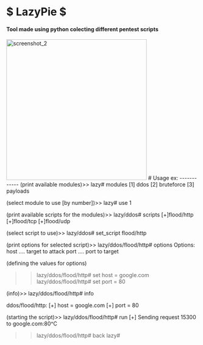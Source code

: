 # $ LazyPie $
#### Tool made using python colecting different pentest scripts
<img width="368" alt="screenshot_2" src="https://user-images.githubusercontent.com/36249329/37678188-1c52e61a-2c5c-11e8-8541-f7e4f7bf4b9f.png">
# Usage ex:
------------
(print available modules)>> lazy# modules
[1]     ddos
[2]     bruteforce
[3]     payloads

(select module to use [by number])>> lazy# use 1

(print available scripts for the modules)>> lazy/ddos# scripts
[+]flood/http
[+]flood/tcp
[+]flood/udp

(select script to use)>> lazy/ddos# set_script flood/http

(print options for selected script)>> lazy/ddos/flood/http# options
Options:
host .... target to attack
port .... port to target

(defining the values for options) 
 >> lazy/ddos/flood/http# set host = google.com
 >> lazy/ddos/flood/http# set port = 80

(info)>> lazy/ddos/flood/http# info

ddos/flood/http:
[+] host = google.com
[+] port = 80

(starting the script)>> lazy/ddos/flood/http# run
[+] Sending request 15300 to google.com:80^C
 >> lazy/ddos/flood/http# back
 >> lazy#
 
